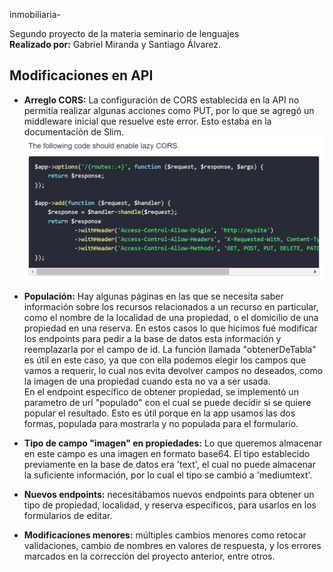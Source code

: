 inmobiliaria-

Segundo proyecto de la materia seminario de lenguajes\
**Realizado por:** Gabriel Miranda y Santiago Álvarez.

## Modificaciones en API

-   **Arreglo CORS:** La configuración de CORS establecida en la API no permitía
    realizar algunas acciones como PUT, por lo que se agregó un middleware
    inicial que resuelve este error. Esto estaba en la documentación de Slim.
    ![screenshot de la documentación de slim sobre el CORS](image.png)

-   **Populación:** Hay algunas páginas en las que se necesita saber información
    sobre los recursos relacionados a un recurso en particular, como el nombre
    de la localidad de una propiedad, o el domicilio de una propiedad en una
    reserva. En estos casos lo que hicimos fué modificar los endpoints para
    pedir a la base de datos esta información y reemplazarla por el campo de id.
    La función llamada "obtenerDeTabla" es útil en este caso, ya que con ella
    podemos elegir los campos que vamos a requerir, lo cual nos evita devolver
    campos no deseados, como la imagen de una propiedad cuando esta no va a ser
    usada.\
    En el endpoint específico de obtener propiedad, se implementó un parametro de
    url "populado" con el cual se puede decidir si se quiere popular el resultado.
    Esto es útil porque en la app usamos las dos formas, populada para mostrarla
    y no populada para el formulario.

-   **Tipo de campo "imagen" en propiedades:** Lo que queremos almacenar en este
    campo es una imagen en formato base64. El tipo establecido previamente en la
    base de datos era 'text', el cual no puede almacenar la suficiente
    información, por lo cual el tipo se cambió a 'mediumtext'.

-   **Nuevos endpoints:** necesitábamos nuevos endpoints para obtener un tipo de
    propiedad, localidad, y reserva específicos, para usarlos en los formularios
    de editar.

-   **Modificaciones menores:** múltiples cambios menores como retocar
    validaciones, cambio de nombres en valores de respuesta, y los errores
    marcados en la corrección del proyecto anterior, entre otros.
